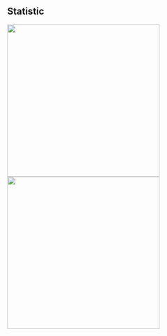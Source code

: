 <h2> Statistic </h2>
<a href="https://github.com/darmawan06/">
  <img align="center" width = "350px " src="https://github-readme-stats.vercel.app/api/top-langs/?username=darmawan06&langs_count=4&&theme=vue-dark"/>
</a>

<a href="https://github.com/darmawan06/">
  <img align="center" width = "350px " src="https://github-readme-stats.vercel.app/api?username=darmawan06&count_private=true&&theme=vue-dark" />
</a>

